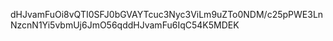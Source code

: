 dHJvamFuOi8vQTI0SFJ0bGVAYTcuc3Nyc3ViLm9uZTo0NDM/c25pPWE3LnNzcnN1Yi5vbmUj6JmO56qddHJvamFu6IqC54K5MDEK